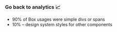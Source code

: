 ### Go back to analytics 📈

- 90% of Box usages were simple divs or spans <!-- .element: class="fragment" -->
- 10% – design system styles for other components <!-- .element: class="fragment" -->
